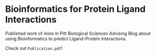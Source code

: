 # Bioinformatics for Protein Ligand Interactions
Published work of mine in Pitt Biological Sciences Advising Blog about using Bioinformatics to predict Ligand-Protein interactions. 


Check out `Publication.pdf`! 
